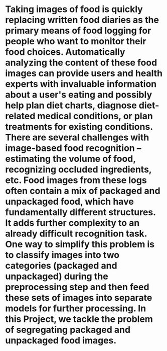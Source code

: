 # Taking images of food is quickly replacing written food diaries as the primary means of food logging for people who want to monitor their food choices. Automatically analyzing the content of these food images can provide users and health experts with invaluable information about a user's eating and possibly help plan diet charts, diagnose diet-related medical conditions, or plan treatments for existing conditions. There are several challenges with image-based food recognition – estimating the volume of food, recognizing occluded ingredients, etc. Food images from these logs often contain a mix of packaged and unpackaged food, which have fundamentally different structures. It adds further complexity to an already difficult recognition task. One way to simplify this problem is to classify images into two categories (packaged and unpackaged) during the preprocessing step and then feed these sets of images into separate models for further processing. In this Project, we tackle the problem of segregating packaged and unpackaged food images.
